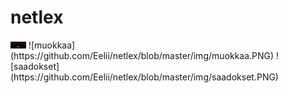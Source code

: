 # netlex

<img src="https://github.com/Eelii/netlex/blob/master/img/log_in.PNG" width=25& height=25%)>
![muokkaa](https://github.com/Eelii/netlex/blob/master/img/muokkaa.PNG)
![saadokset](https://github.com/Eelii/netlex/blob/master/img/saadokset.PNG)

